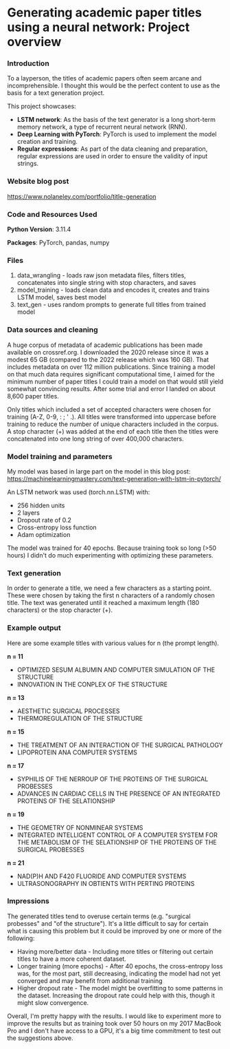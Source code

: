 # Generating academic paper titles using a neural network: Project overview
### Introduction
To a layperson, the titles of academic papers often seem arcane and incomprehensible. I thought this would be the perfect content to use as the basis for a text generation project. 

This project showcases:
- **LSTM network**: As the basis of the text generator is a long short-term memory network, a type of recurrent neural network (RNN).
- **Deep Learning with PyTorch**: PyTorch is used to implement the model creation and training.
- **Regular expressions**: As part of the data cleaning and preparation, regular expressions are used in order to ensure the validity of input strings.

### Website blog post
https://www.nolaneley.com/portfolio/title-generation

### Code and Resources Used
**Python Version**: 3.11.4

**Packages**: PyTorch, pandas, numpy

### Files
1. data_wrangling - loads raw json metadata files, filters titles, concatenates into single string with stop characters, and saves
2. model_training - loads clean data and encodes it, creates and trains LSTM model, saves best model
3. text_gen - uses random prompts to generate full titles from trained model

### Data sources and cleaning
A huge corpus of metadata of academic publications has been made available on crossref.org. I downloaded the 2020 release since it was a modest 65 GB (compared to the 2022 release which was 160 GB). That includes metadata on over 112 million publications. Since training a model on that much data requires significant computational time, I aimed for the minimum number of paper titles I could train a model on that would still yield somewhat convincing results. After some trial and error I landed on about 8,600 paper titles.

Only titles which included a set of accepted characters were chosen for training (A-Z, 0-9, : ; ' .). All titles were transformed into uppercase before training to reduce the number of unique characters included in the corpus. A stop character (+) was added at the end of each title then the titles were concatenated into one long string of over 400,000 characters.

### Model training and parameters
My model was based in large part on the model in this blog post: https://machinelearningmastery.com/text-generation-with-lstm-in-pytorch/

An LSTM network was used (torch.nn.LSTM) with:
- 256 hidden units
- 2 layers
- Dropout rate of 0.2
- Cross-entropy loss function
- Adam optimization

The model was trained for 40 epochs. Because training took so long (>50 hours) I didn't do much experimenting with optimizing these parameters.


### Text generation
In order to generate a title, we need a few characters as a starting point. These were chosen by taking the first n characters of a randomly chosen title. The text was generated until it reached a maximum length (180 characters) or the stop character (+).

### Example output
Here are some example titles with various values for n (the prompt length).

**n = 11**
- OPTIMIZED SESUM ALBUMIN AND COMPUTER SIMULATION OF THE STRUCTURE
- INNOVATION IN THE CONPLEX OF THE STRUCTURE

**n = 13**
- AESTHETIC SURGICAL PROCESSES
- THERMOREGULATION OF THE STRUCTURE

**n = 15**
- THE TREATMENT OF AN INTERACTION OF THE SURGICAL PATHOLOGY
- LIPOPROTEIN ANA COMPUTER SYSTEMS

**n = 17**
- SYPHILIS OF THE NERROUP OF THE PROTEINS OF THE SURGICAL PROBESSES
- ADVANCES IN CARDIAC CELLS IN THE PRESENCE OF AN INTEGRATED PROTEINS OF THE SELATIONSHIP

**n = 19**
- THE GEOMETRY OF NONMINEAR SYSTEMS
- INTEGRATED INTELLIGENT CONTROL OF A COMPUTER SYSTEM FOR THE METABOLISM OF THE SELATIONSHIP OF THE PROTEINS OF THE SURGICAL PROBESSES

**n = 21**
- NAD(P)H AND F420 FLUORIDE AND COMPUTER SYSTEMS
- ULTRASONOGRAPHY IN OBTIENTS WITH PERTING PROTEINS

### Impressions
The generated titles tend to overuse certain terms (e.g. "surgical probesses" and "of the structure"). It's a little difficult to say for certain what is causing this problem but it could be improved by one or more of the following:
- Having more/better data - Including more titles or filtering out certain titles to have a more coherent dataset.
- Longer training (more epochs) - After 40 epochs, the cross-entropy loss was, for the most part, still decreasing, indicating the model had not yet converged and may benefit from additional training
- Higher dropout rate - The model might be overfitting to some patterns in the dataset. Increasing the dropout rate could help with this, though it might slow convergence.

Overall, I'm pretty happy with the results. I would like to experiment more to improve the results but as training took over 50 hours on my 2017 MacBook Pro and I don't have access to a GPU, it's a big time commitment to test out the suggestions above.
